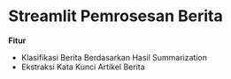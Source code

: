 # Streamlit Pemrosesan Berita
**Fitur** 
- Klasifikasi Berita Berdasarkan Hasil Summarization
- Ekstraksi Kata Kunci Artikel Berita
